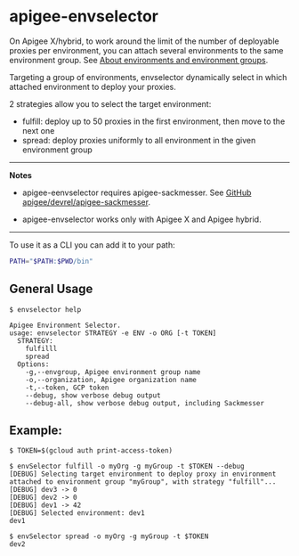 # apigee-envselector

On Apigee X/hybrid, to work around the limit of the number of deployable proxies per environment, you can attach several environments to the same environment group. See [About environments and environment groups](https://cloud.google.com/apigee/docs/api-platform/fundamentals/environments-overview).

Targeting a group of environments, envselector dynamically select in which attached environment to deploy your proxies.

2 strategies allow you to select the target environment:

- fulfill: deploy up to 50 proxies in the first environment, then move to the next one
- spread: deploy proxies uniformly to all environment in the given environment group 

---
**Notes**

- apigee-eenvselector requires apigee-sackmesser. See [GitHub apigee/devrel/apigee-sackmesser](https://github.com/apigee/devrel/tree/main/tools/apigee-sackmesser).

- apigee-envselector works only with Apigee X and Apigee hybrid.

---

To use it as a CLI you can add it to your path:

```sh
PATH="$PATH:$PWD/bin"
```

## General Usage

```text
$ envselector help

Apigee Environment Selector.
usage: envselector STRATEGY -e ENV -o ORG [-t TOKEN]
  STRATEGY:
    fulfilll
    spread
  Options:
    -g,--envgroup, Apigee environment group name
    -o,--organization, Apigee organization name
    -t,--token, GCP token 
    --debug, show verbose debug output
    --debug-all, show verbose debug output, including Sackmesser
```

## Example:

```shell
$ TOKEN=$(gcloud auth print-access-token)

$ envSelector fulfill -o myOrg -g myGroup -t $TOKEN --debug
[DEBUG] Selecting target environment to deploy proxy in environment attached to environment group "myGroup", with strategy "fulfill"...
[DEBUG] dev3 -> 0
[DEBUG] dev2 -> 0
[DEBUG] dev1 -> 42
[DEBUG] Selected environment: dev1
dev1

$ envSelector spread -o myOrg -g myGroup -t $TOKEN 
dev2
```